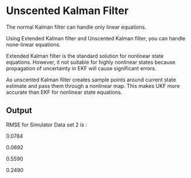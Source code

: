 
# Unscented Kalman Filter

The normal Kalman filter can handle only linear equations.

Using Extended Kalman filter and Unscented Kalman filter, you can handle none-linear equations.

Extended Kalman filter is the standard solution for nonlinear state equations. However, it not suitable for highly nonlinear states because propagation of uncertainty in EKF will cause significant errors.

As unscented Kalman filter creates sample points around current state estimate and pass them through a nonlinear map. This makes UKF more accurate than EKF for nonlinear state equations.



## Output

RMSE for Simulator Data set 2 is :

0.0784

0.0692

0.5590

0.2490






